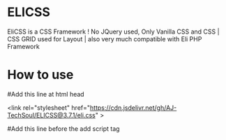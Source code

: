 # ELICSS
EliCSS is a CSS Framework ! No JQuery used, Only Vanilla CSS and CSS | CSS GRID used for Layout |  also very much compatible with Eli PHP Framework


# How to use

#Add this line at html head

\<link rel="stylesheet" href="https://cdn.jsdelivr.net/gh/AJ-TechSoul/ELICSS@3.7.1/eli.css" \>

#Add this line before the </body> add script tag
<script src="https://cdn.jsdelivr.net/gh/AJ-TechSoul/ELICSS@3.7.1/eli.js" type="module"></script>

